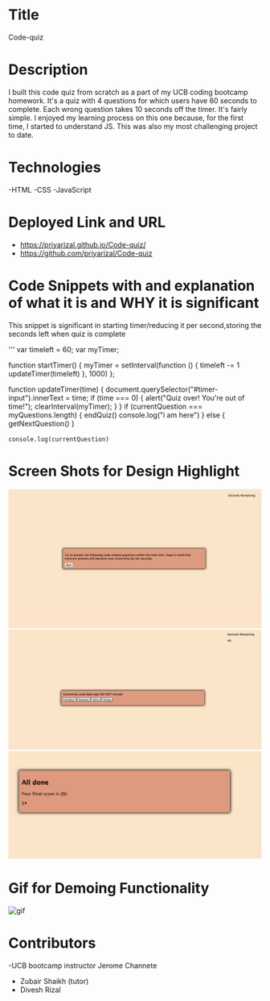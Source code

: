 
# Title
Code-quiz

# Description
I built this code quiz from scratch as a part of my UCB coding bootcamp homework. It's a quiz with 4 questions for which users have 60 seconds to complete. Each wrong question takes 10 seconds off the timer. It's fairly simple. I enjoyed my learning process on this one because, for the first time, I started to understand JS. This was also my most challenging project to date. 

# Technologies
 -HTML
 -CSS
 -JavaScript

# Deployed Link and URL
- https://priyarizal.github.io/Code-quiz/
- https://github.com/priyarizal/Code-quiz


# Code Snippets with and explanation of what it is and WHY it is significant
This snippet is significant in starting timer/reducing it per second,storing the seconds left when quiz is complete 

'''
var timeleft = 60;
var myTimer;

function startTimer() {
    myTimer = setInterval(function () {
        timeleft -= 1
        updateTimer(timeleft)
    }, 1000)
};

function updateTimer(time) {
    document.querySelector("#timer-input").innerText = time;
    if (time === 0) {
        alert("Quiz over! You're out of time!");
        clearInterval(myTimer);
    }
}
if (currentQuestion === myQuestions.length) {
        endQuiz()
        console.log("i am here")
    } else {
        getNextQuestion()
    }

    console.log(currentQuestion)

# Screen Shots for Design Highlight
![design](assets/img/1.png)
![design](assets/img/2.png)
![design](assets/img/3.png)


# Gif for Demoing Functionality
![gif](assets/img/code-quiz.gif)



# Contributors
 -UCB bootcamp instructor Jerome Channete
 - Zubair Shaikh (tutor)
 - Divesh Rizal












